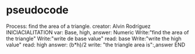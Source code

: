 # pseudocode
Process: find the area of a triangle. 
creator: Alvin Rodríguez 
INICIACIALITATION
var: Base, high, answer: Numeric
Write:"find the area of the triangle"
Write:"write de base value"
read: base
Write:"write the high value" 
read: high 
answer: (b*h)/2
write: "the triangle area is":,answer
END
